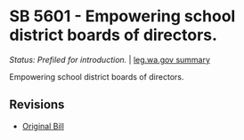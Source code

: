 # SB 5601 - Empowering school district boards of directors.
*Status: Prefiled for introduction.* | [leg.wa.gov summary](https://app.leg.wa.gov/billsummary?BillNumber=5601&Year=2021)

Empowering school district boards of directors.

## Revisions
* [Original Bill](1/)